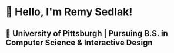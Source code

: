 # 👋 Hello, I'm Remy Sedlak!

📍 University of Pittsburgh | Pursuing B.S. in Computer Science & Interactive Design
---

